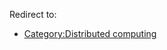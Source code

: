 Redirect to:

*   [Category:Distributed computing](/index.php/Category:Distributed_computing "Category:Distributed computing")